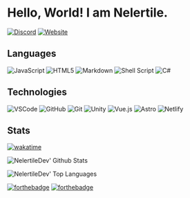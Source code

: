 # Hello, World! I am Nelertile.

[![Discord](https://img.shields.io/badge/Nelertile%232352-%237289DA.svg?style=for-the-badge&logo=discord&logoColor=white)](https://discord.com/users/422417693711400963)
[![Website](https://img.shields.io/badge/Website-%2305C46B.svg?style=for-the-badge&logoColor=white)](https://nelertile.github.io)

## Languages

![JavaScript](https://img.shields.io/badge/javascript-%23323330.svg?style=for-the-badge&logo=javascript&logoColor=%23F7DF1E)
![HTML5](https://img.shields.io/badge/html5-%23E34F26.svg?style=for-the-badge&logo=html5&logoColor=white)
![Markdown](https://img.shields.io/badge/markdown-%23000000.svg?style=for-the-badge&logo=markdown&logoColor=white)
![Shell Script](https://img.shields.io/badge/shell_script-%23121011.svg?style=for-the-badge&logo=gnu-bash&logoColor=white)
![C#](https://img.shields.io/badge/c%20sharp-%23663399.svg?style=for-the-badge&logo=c-sharp&logoColor=white)

## Technologies

![VSCode](https://img.shields.io/badge/VSCode-007ACC.svg?style=for-the-badge&logo=visual-studio-code&logoColor=white)
![GitHub](https://img.shields.io/badge/github-%23181717.svg?style=for-the-badge&logo=github&logoColor=white)
![Git](https://img.shields.io/badge/git-%23F05033.svg?style=for-the-badge&logo=git&logoColor=white)
![Unity](https://img.shields.io/badge/unity-%23121011.svg?style=for-the-badge&logo=unity&logoColor=white)
![Vue.js](https://img.shields.io/badge/Vuejs-%234FC08D.svg?style=for-the-badge&logo=vue.js&logoColor=white)
![Astro](https://img.shields.io/badge/Astro-%23FF5D01.svg?style=for-the-badge&logo=astro&logoColor=white)
![Netlify](https://img.shields.io/badge/Netlify-%2300C7B7.svg?style=for-the-badge&logo=netlify&logoColor=white)

## Stats

[![wakatime](https://wakatime.com/badge/user/656efd26-71d8-4d63-84ad-b620fb69eabd.svg)](https://wakatime.com/@656efd26-71d8-4d63-84ad-b620fb69eabd)

![NelertileDev' Github Stats](https://github-readme-stats.vercel.app/api?username=Nelertile&theme=gotham&count_private=true&show_icons=true)

![NelertileDev' Top Languages](https://github-readme-stats.vercel.app/api/top-langs/?username=Nelertile&layout=compact&theme=gotham&hide=shaderlab,hlsl,css,scss,html,mathematica&langs_count=10)

[![forthebadge](https://forthebadge.com/images/badges/made-with-markdown.svg)](https://forthebadge.com)
[![forthebadge](https://forthebadge.com/images/badges/uses-git.svg)](https://forthebadge.com)
